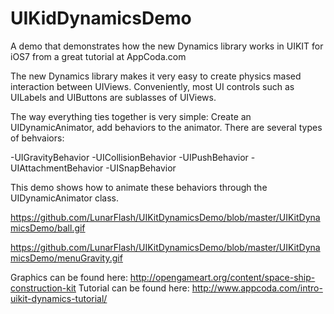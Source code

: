 UIKidDynamicsDemo
=================

A demo that demonstrates how the new Dynamics library works in UIKIT for iOS7 from a great tutorial at AppCoda.com

The new Dynamics library makes it very easy to create physics mased interaction between UIViews. Conveniently, most UI controls such as UILabels and UIButtons are sublasses of UIViews. 

The way everything ties together is very simple:
Create an UIDynamicAnimator, add behaviors to the animator. There are several types of behvaiors:

-UIGravityBehavior
-UICollisionBehavior
-UIPushBehavior
-UIAttachmentBehavior
-UISnapBehavior

This demo shows how to animate these behaviors through the UIDynamicAnimator class.

https://github.com/LunarFlash/UIKitDynamicsDemo/blob/master/UIKitDynamicsDemo/ball.gif

https://github.com/LunarFlash/UIKitDynamicsDemo/blob/master/UIKitDynamicsDemo/menuGravity.gif




Graphics can be found here: http://opengameart.org/content/space-ship-construction-kit
Tutorial can be found here: http://www.appcoda.com/intro-uikit-dynamics-tutorial/
